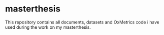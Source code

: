 # masterthesis
This repository contains all documents, datasets and OxMetrics code i have used during the work on my masterthesis.
